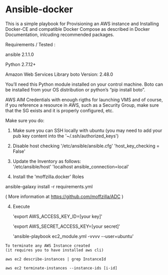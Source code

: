 # Ansible-docker

This is a simple playbook for Provisioning an AWS instance and Installing Docker-CE and compatible Docker Compose
as described in Docker Documentation, inlcuding recommended packages. 

Requirements / Tested :

  ansible 2.1.1.0
  
  Python 2.7.12+
  
  Amazon Web Services Library boto Version: 2.48.0
 
   You’ll need this Python module installed on your control machine. Boto can be installed from your OS distribution or python’s “pip install boto”.
   
  AWS AIM Credentials with enough rigths for launching VMS and of course, if you reference a resource in AWS, such as a Security Group, make sure that the SG exists and it is properly configured, etc. 
  
Make sure you do:

  1) Make sure you can SSH locally with ubuntu
    (you may need to add your pub key content into the '~/.ssh/authorized_keys')
  
  2) Disable host checking
      '/etc/ansible/ansible.cfg'
      'host_key_checking = False'
      
  3) Update the Inventory as follows:  
       '/etc/ansible/host'
       'localhost ansible_connection=local'
  
  4) Install the 'moffzilla.docker' Roles 
  
  ansible-galaxy install -r requirements.yml
  
( More information at https://github.com/moffzilla/ADC )

       
  4) Execute
  
      'export AWS_ACCESS_KEY_ID=[your key]'
      
      'export AWS_SECRET_ACCESS_KEY=[your secret]'
      
      'ansible-playbook ec2_module.yml -vvvv --user=ubuntu'
      
    To terminate any AWS Instance created
    (it requires you to have installed aws cli)
    
    aws ec2 describe-instances | grep InstanceId
    
    aws ec2 terminate-instances --instance-ids [i-id]
    
    

